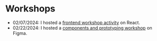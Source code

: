 # Workshops

<ul>
  <li>
    02/07/2024: I hosted a <a href="https://github.com/Cbannon35/OP-Frontend-WS" target="_blank">frontend workshop activity</a> on React.
  </li>
  <li>
    02/22/2024: I hosted a <a href="https://www.figma.com/file/eWwHf3RRBc23eB75pcTRUo/Sp24-Blueprint-Hackathon-Wireframing-Workshop?type=design&node-id=0%3A1&mode=design&t=9jclrJCF12gFQIRq-1" target="_blank">components and prototyping workshop</a> on Figma.
  </li>
</ul>
